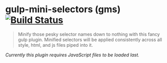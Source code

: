 # gulp-mini-selectors (gms) [![Build Status][travis-image]][travis-url]

> Minify those pesky selector names down to nothing with this fancy gulp plugin. Minified selectors
will be applied consistently across all style, html, and js files piped into it.

*Currently this plugin requires JavaScript files to be loaded last.*

[travis-url]: https://travis-ci.org/calebthebrewer/gulp-mini-selectors
[travis-image]: https://travis-ci.org/calebthebrewer/gulp-mini-selectors.svg?branch=master